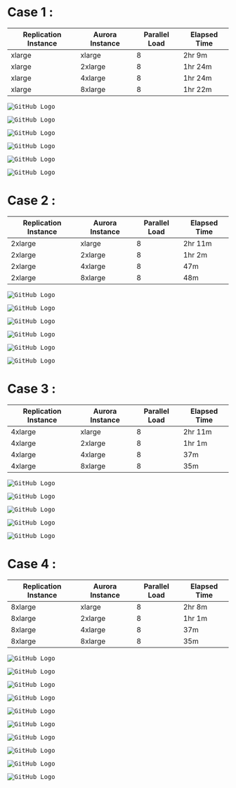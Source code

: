 # Case 1 : 


| Replication Instance | Aurora Instance | Parallel Load | Elapsed Time |
| -------------------- | --------------- | ------------- | ------------ |
| xlarge               | xlarge          | 8             | 2hr 9m       |
| xlarge               | 2xlarge         | 8             | 1hr 24m      |
| xlarge               | 4xlarge         | 8             | 1hr 24m      |
| xlarge               | 8xlarge         | 8             | 1hr 22m      |


<kbd> ![GitHub Logo](DMS-Test-Result-images/1.png) </kbd>

<kbd> ![GitHub Logo](DMS-Test-Result-images/2.png) </kbd>

<kbd> ![GitHub Logo](DMS-Test-Result-images/3.png) </kbd>

<kbd> ![GitHub Logo](DMS-Test-Result-images/4.png) </kbd>

<kbd> ![GitHub Logo](DMS-Test-Result-images/5.png) </kbd>

<kbd> ![GitHub Logo](DMS-Test-Result-images/6.png) </kbd>


# Case 2 : 

| Replication Instance | Aurora Instance | Parallel Load | Elapsed Time |
| -------------------- | --------------- | ------------- | ------------ |
| 2xlarge              | xlarge          | 8             | 2hr 11m      |
| 2xlarge              | 2xlarge         | 8             | 1hr 2m       |
| 2xlarge              | 4xlarge         | 8             | 47m          |
| 2xlarge              | 8xlarge         | 8             | 48m          |


<kbd> ![GitHub Logo](DMS-Test-Result-images/11.png) </kbd>

<kbd> ![GitHub Logo](DMS-Test-Result-images/12.png) </kbd>

<kbd> ![GitHub Logo](DMS-Test-Result-images/13.png) </kbd>

<kbd> ![GitHub Logo](DMS-Test-Result-images/14.png) </kbd>

<kbd> ![GitHub Logo](DMS-Test-Result-images/15.png) </kbd>

<kbd> ![GitHub Logo](DMS-Test-Result-images/16.png) </kbd>


# Case 3 : 

| Replication Instance | Aurora Instance | Parallel Load | Elapsed Time |
| -------------------- | --------------- | ------------- | ------------ |
| 4xlarge              | xlarge          | 8             | 2hr 11m      |
| 4xlarge              | 2xlarge         | 8             | 1hr 1m       |
| 4xlarge              | 4xlarge         | 8             | 37m          |
| 4xlarge              | 8xlarge         | 8             | 35m          |


<kbd> ![GitHub Logo](DMS-Test-Result-images/22.png) </kbd>

<kbd> ![GitHub Logo](DMS-Test-Result-images/23.png) </kbd>

<kbd> ![GitHub Logo](DMS-Test-Result-images/24.png) </kbd>

<kbd> ![GitHub Logo](DMS-Test-Result-images/25.png) </kbd>

<kbd> ![GitHub Logo](DMS-Test-Result-images/26.png) </kbd>

# Case 4 : 

| Replication Instance | Aurora Instance | Parallel Load | Elapsed Time |
| -------------------- | --------------- | ------------- | ------------ |
| 8xlarge              | xlarge          | 8             | 2hr 8m       |
| 8xlarge              | 2xlarge         | 8             | 1hr 1m       |
| 8xlarge              | 4xlarge         | 8             | 37m          |
| 8xlarge              | 8xlarge         | 8             | 35m          |


<kbd> ![GitHub Logo](DMS-Test-Result-images/31.png) </kbd>

<kbd> ![GitHub Logo](DMS-Test-Result-images/32.png) </kbd>

<kbd> ![GitHub Logo](DMS-Test-Result-images/33.png) </kbd>

<kbd> ![GitHub Logo](DMS-Test-Result-images/34.png) </kbd>

<kbd> ![GitHub Logo](DMS-Test-Result-images/35.png) </kbd>

<kbd> ![GitHub Logo](DMS-Test-Result-images/36.png) </kbd>









<kbd> ![GitHub Logo](DMS-Test-Result-images/7.png) </kbd>

<kbd> ![GitHub Logo](DMS-Test-Result-images/8.png) </kbd>

<kbd> ![GitHub Logo](DMS-Test-Result-images/9.png) </kbd>

<kbd> ![GitHub Logo](DMS-Test-Result-images/10.png) </kbd>